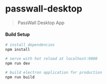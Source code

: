 # passwall-desktop

> PassWall Desktop App

#### Build Setup

``` bash
# install dependencies
npm install

# serve with hot reload at localhost:9080
npm run dev

# build electron application for production
npm run build

